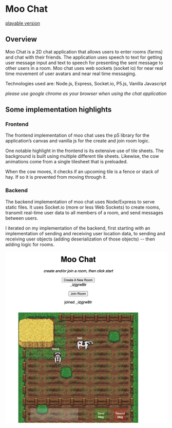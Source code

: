 # Moo Chat

[playable version](https://desolate-sands-25998.herokuapp.com)

## Overview
Moo Chat is a 2D chat application that allows users to enter rooms (farms) and chat with their friends. 
The application uses speech to text for getting user message input and text to speech for presenting the sent message to other users in a room.
Moo chat uses web sockets (socket io) for near real time movement of user avatars and near real time messaging.

Technologies used are: Node.js, Express, Socket.io, P5.js, Vanilla Javascript

*please use google chrome as your browser when using the chat application*

## Some implementation highlights

### Frontend
The frontend implementation of moo chat uses the p5 library for the application’s canvas and vanilla js for the create and join room logic.


One notable highlight in the frontend is its extensive use of tile sheets. The background is built using multiple different tile sheets. Likewise, the cow animations come from a single tilesheet that is preloaded.

When the cow moves, it checks if an upcoming tile is a fence or stack of hay. If so it is prevented from moving through it.

### Backend

The backend implementation of moo chat uses Node/Express to serve static files. It uses Socket.io (more or less Web Sockets) to create rooms, transmit real-time user data to all members of a room, and send messages between users.

I iterated on my implementation of the backend, first starting with an implementation of sending and receiving user location data, to sending and receiving user objects (adding deserialization of those objects) -- then adding logic for rooms.

![gameplay screenshot](./public/images/Screenshots/test.png)
